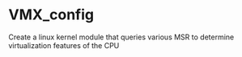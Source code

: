 # VMX_config

Create a linux kernel module that queries various MSR to determine virtualization features of the CPU
